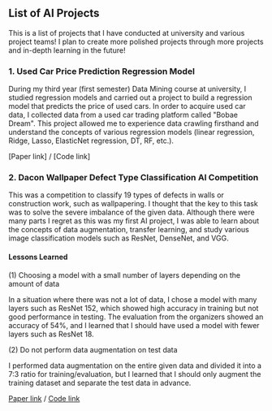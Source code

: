 ## List of AI Projects 

This is a list of projects that I have conducted at university and various project teams! I plan to create more polished projects through more projects and in-depth learning in the future!

### 1. Used Car Price Prediction Regression Model
During my third year (first semester) Data Mining course at university, I studied regression models and carried out a project to build a regression model that predicts the price of used cars. In order to acquire used car data, I collected data from a used car trading platform called "Bobae Dream". This project allowed me to experience data crawling firsthand and understand the concepts of various regression models (linear regression, Ridge, Lasso, ElasticNet regression, DT, RF, etc.).


[Paper link] / [Code link]


###  2. Dacon Wallpaper Defect Type Classification AI Competition
This was a competition to classify 19 types of defects in walls or construction work, such as wallpapering. I thought that the key to this task was to solve the severe imbalance of the given data. Although there were many parts I regret as this was my first AI project, I was able to learn about the concepts of data augmentation, transfer learning, and study various image classification models such as ResNet, DenseNet, and VGG.

####  Lessons Learned
(1) Choosing a model with a small number of layers depending on the amount of data

In a situation where there was not a lot of data, I chose a model with many layers such as ResNet 152, which showed high accuracy in training but not good performance in testing. The evaluation from the organizers showed an accuracy of 54%, and I learned that I should have used a model with fewer layers such as ResNet 18.

(2) Do not perform data augmentation on test data

I performed data augmentation on the entire given data and divided it into a 7:3 ratio for training/evaluation, but I learned that I should only augment the training dataset and separate the test data in advance.






[Paper link](https://github.com/Kdavid2355/ai_project/blob/main/project_paper/Paper%20defect%20type%20classification%20model.pdf) / [Code link](https://github.com/Kdavid2355/ai_project/blob/main/codes/Paper_defect_type_classification_model.ipynb)
